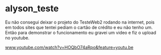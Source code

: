 # alyson_teste

Eu não consegui deixar o projeto do TesteWeb2 rodando na internet, pois em todos sites que tentei pediam o cartão de crédito e eu não tenho um.
Então para demonstrar o funcionamento eu gravei um video e fiz o upload no youtube.

www.youtube.com/watch?v=HOQbO74aRpo&feature=youtu.be
